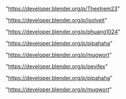 "https://developer.blender.org/p/Thextrem23"

"https://developer.blender.org/p/isolveit"

"https://developer.blender.org/p/phuang1024"

"https://developer.blender.org/p/pipahaha"

"https://developer.blender.org/p/mugwort"

 
"https://developer.blender.org/p/pevifex"


"https://developer.blender.org/p/pipahaha"


"https://developer.blender.org/p/mugwort"


 
